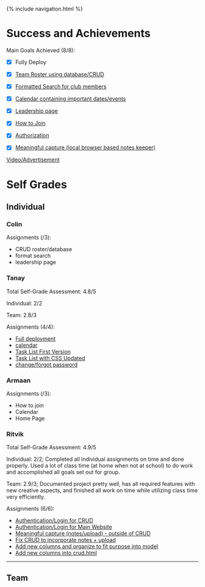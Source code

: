 {% include navigation.html %}

# Success and Achievements #

Main Goals Achieved (8/8):
- [x] Fully Deploy
- [x] [Team Roster using database/CRUD](https://github.com/KoolKidKai/Siuuuu/blob/main/cruddy/templates/cruddy/crud_async.html)
- [x] [Formatted Search for club members](https://github.com/KoolKidKai/Siuuuu/blob/main/cruddy/templates/cruddy/search.html)
- [x] [Calendar containing important dates/events](https://github.com/KoolKidKai/Siuuuu/blob/main/templates/calendar.html)
- [x] [Leadership page](https://github.com/KoolKidKai/Siuuuu/blob/main/templates/clubRoster.html)
- [x] [How to Join](https://github.com/KoolKidKai/Siuuuu/blob/main/templates/join.html)
- [x] [Authorization](https://github.com/KoolKidKai/Siuuuu/blob/main/cruddy/login.py)
- [x] [Meaningful capture (local browser based notes keeper)](https://github.com/KoolKidKai/Siuuuu/blob/main/templates/notes.html)


[Video/Advertisement]()

# Self Grades #

## Individual ##

### Colin ###
Assignments (/3):
- CRUD roster/database
- format search
- leadership page

### Tanay ###
Total Self-Grade Assessment: 4.8/5

Individual: 2/2

Team: 2.8/3

Assignments (4/4):
- [Full deployment](https://github.com/KoolKidKai/Siuuuu/blob/main/deploymentguide.md)
- [calendar](https://github.com/KoolKidKai/Siuuuu/commit/75f88b883f023e2dcb3369ba5549098900907bc2)
- [Task List First Version](https://github.com/KoolKidKai/Siuuuu/commit/d48794b1f06b4378961f4352d5db016e237ac0d8)
- [Task List with CSS Updated](https://github.com/KoolKidKai/Siuuuu/commit/9b89b0ebf8f006048c3e0e2845b7ed82776ac818)
- [change/forgot password](https://github.com/KoolKidKai/Siuuuu/commit/3632808904c1239394df04601d07a410693e7c6f)

### Armaan ###
Assignments (/3):
- How to join
- Calendar
- Home Page

### Ritvik ###
Total Self-Grade Assessment: 4.9/5

Individual: 2/2; Completed all individual assignments on time and done properly. Used a lot of class time (at home when not at school) to do work and accomplished all goals set out for group. 

Team: 2.9/3; Documented project pretty well, has all required features with new creative aspects, and finished all work on time while utilizing class time very efficiently. 

Assignments (6/6):
- [Authentication/Login for CRUD](https://github.com/KoolKidKai/Siuuuu/blob/main/cruddy/login.py)
- [Authentication/Login for Main Website](https://github.com/KoolKidKai/Siuuuu/blob/main/templates/login.html)
- [Meaningful capture (notes/upload) - outside of CRUD](https://github.com/KoolKidKai/Siuuuu/blob/main/templates/notes.html)
- [Fix CRUD to incorporate notes + upload](https://github.com/KoolKidKai/Siuuuu/blob/main/cruddy/app_crud.py)
- [Add new columns and organize to fit purpose into model](https://github.com/KoolKidKai/Siuuuu/blob/main/cruddy/model.py)
- [Add new columns into crud.html](https://github.com/KoolKidKai/Siuuuu/blob/main/cruddy/templates/cruddy/crud.html)

---------------------------------------------------------------------------------------------------------------------------------------
## Team ##



